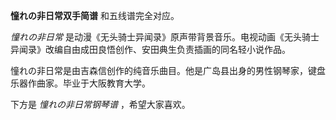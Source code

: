 

**憧れの非日常双手简谱** 和五线谱完全对应。

_憧れの非日常_ 是动漫《无头骑士异闻录》原声带背景音乐。电视动画《无头骑士异闻录》改编自由成田良悟创作、安田典生负责插画的同名轻小说作品。

憧れの非日常是由吉森信创作的纯音乐曲目。他是广岛县出身的男性钢琴家，键盘乐器作曲家。毕业于大阪教育大学。

下方是 _憧れの非日常钢琴谱_ ，希望大家喜欢。

